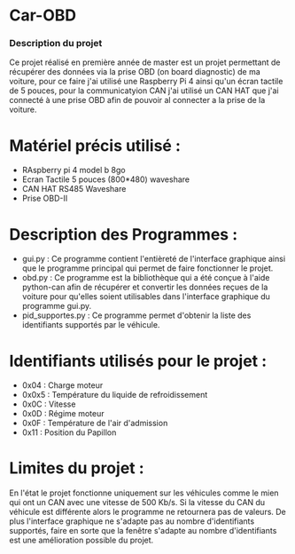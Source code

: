 # Car-OBD

### Description du projet

Ce projet réalisé en première année de master est un projet permettant de récupérer des données via la prise OBD (on board diagnostic) de ma voiture, pour ce faire j'ai utilisé une Raspberry Pi 4 ainsi qu'un écran tactile de 5 pouces, pour la communicatyion CAN j'ai utilisé un CAN HAT que j'ai connecté à une prise OBD afin de pouvoir al connecter a la prise de la voiture.

# Matériel précis utilisé :
- RAspberry pi 4 model b 8go
- Ecran Tactile 5 pouces (800*480) waveshare
- CAN HAT RS485 Waveshare
- Prise OBD-II

# Description des Programmes :
- gui.py : Ce programme contient l'entièreté de l'interface graphique ainsi que le programme principal qui permet de faire fonctionner le projet.
- obd.py : Ce programme est la bibliothèque qui a été conçue à l'aide python-can afin de récupérer et convertir les données reçues de la voiture pour qu'elles soient utilisables dans l'interface graphique du programme gui.py.
- pid_supportes.py : Ce programme permet d'obtenir la liste des identifiants supportés par le véhicule.

# Identifiants utilisés pour le projet :
- 0x04 : Charge moteur
- 0x0x5 : Température du liquide de refroidissement
- 0x0C : Vitesse
- 0x0D : Régime moteur
- 0x0F : Température de l'air d'admission
- 0x11 : Position du Papillon

# Limites du projet : 

En l'état le projet fonctionne uniquement sur les véhicules comme le mien qui ont un CAN avec une vitesse de 500 Kb/s. Si la vitesse du CAN du véhicule est différente alors le programme ne retournera pas de valeurs.
De plus l'interface graphique ne s'adapte pas au nombre d'identifiants supportés, faire en sorte que la fenêtre s'adapte au nombre d'identifiants est une amélioration possible du projet.
